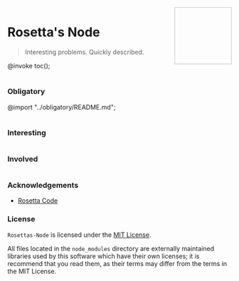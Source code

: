 <img height="128px" width="128px" align="right" />

# Rosetta's Node

> Interesting problems. Quickly described.

@invoke toc();

#

### Obligatory

@import "../obligatory/README.md";

#

### Interesting

#

### Involved

#

### Acknowledgements

-   [Rosetta Code](http://rosettacode.org/wiki/Rosetta_Code)

### License

`Rosettas-Node` is licensed under the [MIT License](https://github.com/brianjenkins94/Rosettas-Node/blob/master/LICENSE).

All files located in the `node_modules` directory are externally maintained libraries used by this software which have their own licenses; it is recommend that you read them, as their terms may differ from the terms in the MIT License.
